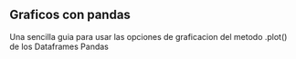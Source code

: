 ## Graficos con pandas
Una sencilla guia para usar las opciones de graficacion del metodo .plot() de los Dataframes Pandas
